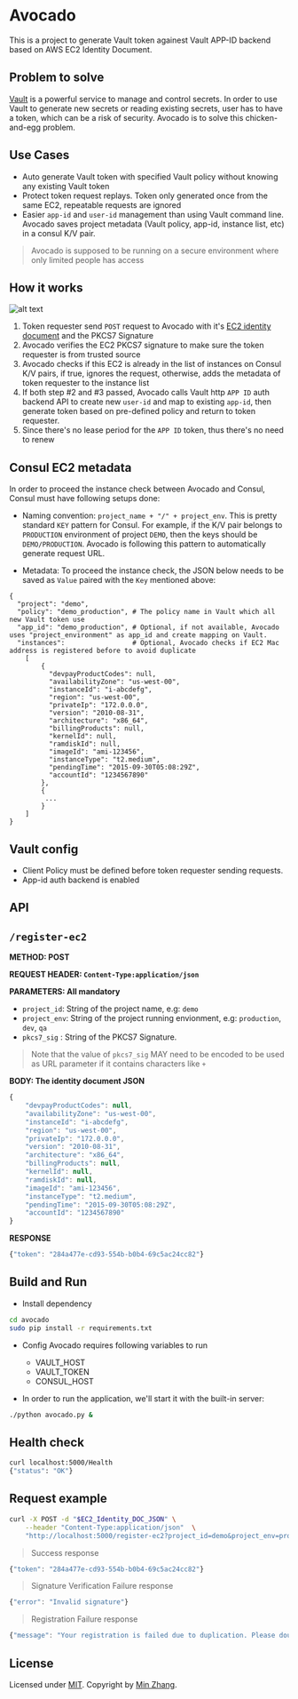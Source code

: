 # Avocado
This is a project to generate Vault token againest Vault APP-ID backend based on AWS EC2 Identity Document.

## Problem to solve
[Vault](https://www.vaultproject.io/) is a powerful service to manage and control secrets. In order to use Vault to generate new secrets or reading existing secrets, user has to have a token, which can be a risk of security. Avocado is to solve this chicken-and-egg problem.

## Use Cases
- Auto generate Vault token with specified Vault policy without knowing any existing Vault token
- Protect token request replays. Token only generated once from the same EC2, repeatable requests are ignored
- Easier `app-id` and `user-id` management than using Vault command line. Avocado saves project metadata (Vault policy, app-id, instance list, etc) in a consul K/V pair.
> Avocado is supposed to be running on a secure environment where only limited people has access

## How it works
![alt text](https://raw.githubusercontent.com/minzhang28/Avocado/master/Avocado.png)

1. Token requester send `POST` request to Avocado with it's [EC2 identity document](http://docs.aws.amazon.com/AWSEC2/latest/UserGuide/instance-identity-documents.html) and the PKCS7 Signature
2. Avocado verifies the EC2 PKCS7 signature to make sure the token requester is from trusted source
3. Avocado checks if this EC2 is already in the list of instances on Consul K/V pairs, if true, ignores the request, otherwise, adds the metadata of token requester to the instance list
4. If both step #2 and #3 passed, Avocado calls Vault http `APP ID` auth backend API to create new `user-id` and map to existing `app-id`, then generate token based on pre-defined policy and return to token requester.
5. Since there's no lease period for the `APP ID` token, thus there's no need to renew

## Consul EC2 metadata
In order to proceed the instance check between Avocado and Consul, Consul must have following setups done:
- Naming convention:  `project_name + "/" + project_env`. This is pretty standard `KEY` pattern for Consul. For example, if the K/V pair belongs to `PRODUCTION` environment of project `DEMO`, then the keys should be `DEMO/PRODUCTION`. Avocado is following this pattern to automatically generate request URL.

- Metadata: To proceed the instance check, the JSON below needs to be saved as `Value` paired with the `Key` mentioned above:
```
{
  "project": "demo",
  "policy": "demo_production", # The policy name in Vault which all new Vault token use
  "app_id": "demo_production", # Optional, if not available, Avocado uses "project_environment" as app_id and create mapping on Vault.
  "instances":                 # Optional, Avocado checks if EC2 Mac address is registered before to avoid duplicate
    [
        {
          "devpayProductCodes": null,
          "availabilityZone": "us-west-00",
          "instanceId": "i-abcdefg",
          "region": "us-west-00",
          "privateIp": "172.0.0.0",
          "version": "2010-08-31",
          "architecture": "x86_64",
          "billingProducts": null,
          "kernelId": null,
          "ramdiskId": null,
          "imageId": "ami-123456",
          "instanceType": "t2.medium",
          "pendingTime": "2015-09-30T05:08:29Z",
          "accountId": "1234567890"
        },
        {
         ...
        }          
    ]
}
```

## Vault config
- Client Policy must be defined before token requester sending requests.
- App-id auth backend is enabled

## API

## `/register-ec2`
**METHOD: POST**

**REQUEST HEADER: `Content-Type:application/json`**

**PARAMETERS: All mandatory**
- `project_id`: String of the project name, e.g: `demo`
- `project_env`: String of the project running envionment, e.g: `production`, `dev`, `qa`
- `pkcs7_sig` : String of the PKCS7 Signature.
> Note that the value of `pkcs7_sig` MAY need to be encoded to be used as URL parameter if it contains characters like `+`

**BODY: The identity document JSON**
```javascript
{
    "devpayProductCodes": null,
    "availabilityZone": "us-west-00",
    "instanceId": "i-abcdefg",
    "region": "us-west-00",
    "privateIp": "172.0.0.0",
    "version": "2010-08-31",
    "architecture": "x86_64",
    "billingProducts": null,
    "kernelId": null,
    "ramdiskId": null,
    "imageId": "ami-123456",
    "instanceType": "t2.medium",
    "pendingTime": "2015-09-30T05:08:29Z",
    "accountId": "1234567890"
}
```


**RESPONSE**
```javascript
{"token": "284a477e-cd93-554b-b0b4-69c5ac24cc82"}
```

## Build and Run
- Install dependency
```bash
cd avocado
sudo pip install -r requirements.txt
```

- Config
Avocado requires following variables to run
  - VAULT_HOST
  - VAULT_TOKEN
  - CONSUL_HOST

- In order to run the application, we'll start it with the built-in server:
```bash
./python avocado.py &
```

## Health check
```bash
curl localhost:5000/Health
{"status": "OK"}
```

## Request example
```bash
curl -X POST -d "$EC2_Identity_DOC_JSON" \
    --header "Content-Type:application/json"  \
    "http://localhost:5000/register-ec2?project_id=demo&project_env=production&pkcs7_sig=$encode_key"
```
> Success response
```javascript
{"token": "284a477e-cd93-554b-b0b4-69c5ac24cc82"}
```
> Signature Verification Failure response
```javascript
{"error": "Invalid signature"}
```
> Registration Failure response
```javascript
{"message": "Your registration is failed due to duplication. Please double check your registration info is unique"}
```
## License

Licensed under [MIT](https://github.com/minzhang28/Avocado/blob/master/LICENSE.md).
Copyright by [Min Zhang](https://github.com/minzhang28).